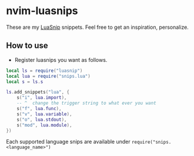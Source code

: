 # nvim-luasnips

These are my [LuaSnip](https://github.com/L3MON4D3/LuaSnip) snippets. Feel free
to get an inspiration, personalize.

## How to use

* Register luasnips you want as follows.

```lua
local ls = require("luasnip")
local lua = require("snips.lua")
local s = ls.s

ls.add_snippets("lua", {
    s("i", lua.import),
    -- ^  change the trigger string to what ever you want
    s("f", lua.func),
    s("v", lua.variable),
    s("o", lua.stdout),
    s("mod", lua.module),
})
```

Each supported language snips are available under `require("snips.<language_name>")`
